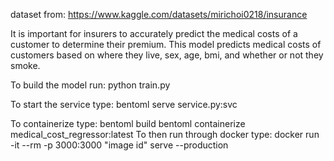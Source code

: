 dataset from: https://www.kaggle.com/datasets/mirichoi0218/insurance

It is important for insurers to accurately predict the medical costs of a customer to determine their premium.
This model predicts medical costs of customers based on where they live, sex, age, bmi, and whether or not they smoke.

To build the model run:
	python train.py

To start the service type:
	bentoml serve service.py:svc

To containerize type:
	bentoml build
	bentoml containerize medical_cost_regressor:latest
To then run through docker type:
	docker run -it --rm -p 3000:3000 "image id" serve --production
